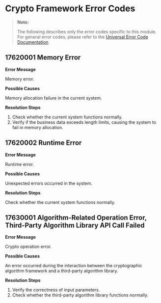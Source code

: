 # Crypto Framework Error Codes

> **Note:**
>
> The following describes only the error codes specific to this module. For general error codes, please refer to the [Universal Error Code Documentation](cj-errorcode-universal.md).

## 17620001 Memory Error

**Error Message**

Memory error.

**Possible Causes**

Memory allocation failure in the current system.

**Resolution Steps**

1. Check whether the current system functions normally.
2. Verify if the business data exceeds length limits, causing the system to fail in memory allocation.

## 17620002 Runtime Error

**Error Message**

Runtime error.

**Possible Causes**

Unexpected errors occurred in the system.

**Resolution Steps**

Check whether the current system functions normally.

## 17630001 Algorithm-Related Operation Error, Third-Party Algorithm Library API Call Failed

**Error Message**

Crypto operation error.

**Possible Causes**

An error occurred during the interaction between the cryptographic algorithm framework and a third-party algorithm library.

**Resolution Steps**

1. Verify the correctness of input parameters.
2. Check whether the third-party algorithm library functions normally.
